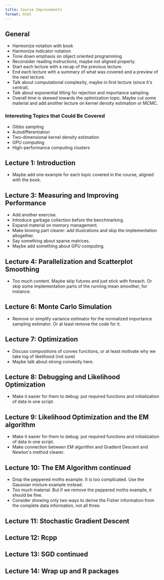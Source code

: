 ```yaml
---
title: Course Improvements
format: html
---
```


## General

- Harmonize notation with book
- Harmonize indicator notation
- Tone down emphasis on object oriented programming.
- Reconsider reading instructions; maybe not aligned properly.
- Start each lecture with a recap of the previous lecture.
- End each lecture with a summary of what was covered and a preview of the next
  lecture.
- Talk about computational complexity, maybe in first lecture (since it's
  central).
- Talk about exponential tilting for rejection and importance sampling.
- Overall time is skewed towards the optimization topic. Maybe cut some material
  and add another lecture on kernel density estimation or MCMC.

### Interesting Topics that Could Be Covered

- Gibbs sampling
- Autodifferentiation
- Two-dimensional kernel density estimation
- GPU computing
- High-performance computing clusters

## Lecture 1: Introduction

- Maybe add one example for each topic covered in the course, aligned with the
  book.

## Lecture 3: Measuring and Improving Performance

- Add another exercise.
- Introduce garbage collection before the benchmarking.
- Expand material on memory management.
- Make binning part clearer: add illustrations and skip the implementation
  altogether.
- Say something about sparse matrices.
- Maybe add something about GPU computing.

## Lecture 4: Parallelization and Scatterplot Smoothing

- Too much content. Maybe skip futures and just stick with foreach. Or skip some
  implementation parts of the running mean smoother, for instance.

## Lecture 6: Monte Carlo Simulation

- Remove or simplify variance estimator for the normalized importance sampling
  estimator. Or at least remove the code for it.

## Lecture 7: Optimization

- Discuss compositions of convex functions, or at least motivate why we take log
  of likelihood (not sure)
- Maybe talk about strong convexity here.

## Lecture 8: Debugging and Likelihood Optimization

- Make it easier for them to debug: put required functions and initialization of
  data in one script.

## Lecture 9: Likelihood Optimization and the EM algorithm

- Make it easier for them to debug: put required functions and initialization of
  data in one script.
- Make connection between EM algorithm and Gradient Descent and Newton's method
  clearer.

## Lecture 10: The EM Algorithm continued

- Drop the peppered moths example. It is too complicated. Use the Gaussian
  mixture example instead.
- Too much material. But if we remove the peppered moths example, it should be
  fine.
- Consider showing only two ways to derive the Fisher information from the
  complete data information, not all three.

## Lecture 11: Stochastic Gradient Descent

## Lecture 12: Rcpp

## Lecture 13: SGD continued

## Lecture 14: Wrap up and R packages

